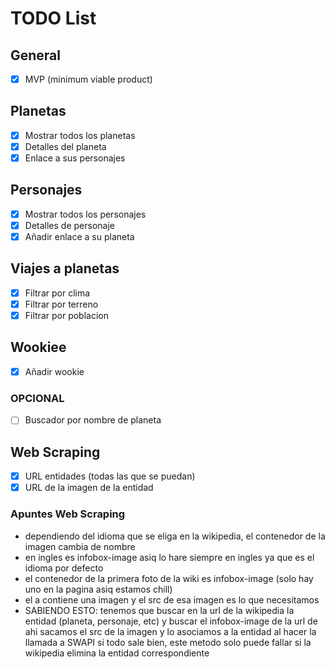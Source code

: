 # TODO List

## General

- [x] MVP (minimum viable product)

## Planetas

- [x] Mostrar todos los planetas
- [x] Detalles del planeta
- [x] Enlace a sus personajes

## Personajes

- [x] Mostrar todos los personajes
- [x] Detalles de personaje
- [x] Añadir enlace a su planeta

## Viajes a planetas

- [x] Filtrar por clima
- [x] Filtrar por terreno
- [x] Filtrar por poblacion

## Wookiee

- [x] Añadir wookie

### OPCIONAL

- [ ] Buscador por nombre de planeta

## Web Scraping

- [x] URL entidades (todas las que se puedan)
- [x] URL de la imagen de la entidad

### Apuntes Web Scraping

- dependiendo del idioma que se eliga en la wikipedia, el contenedor de la imagen cambia de nombre
- en ingles es infobox-image asiq lo hare siempre en ingles ya que es el idioma por defecto
- el contenedor de la primera foto de la wiki es infobox-image (solo hay uno en la pagina asiq estamos chill)
- el a contiene una imagen y el src de esa imagen es lo que necesitamos
- SABIENDO ESTO:
tenemos que buscar en la url de la wikipedia la entidad (planeta, personaje, etc) y buscar el infobox-image de la url
de ahi sacamos el src de la imagen y lo asociamos a la entidad al hacer la llamada a SWAPI
si todo sale bien, este metodo solo puede fallar si la wikipedia elimina la entidad correspondiente
